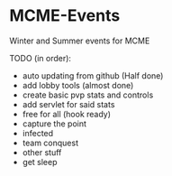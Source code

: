 MCME-Events
===========

Winter and Summer events for MCME

TODO (in order):
 * auto updating from github (Half done)
 * add lobby tools (almost done)
 * create basic pvp stats and controls
 * add servlet for said stats
 * free for all (hook ready)
 * capture the point
 * infected
 * team conquest
 * other stuff
 * get sleep
